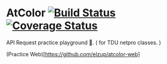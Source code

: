# AtColor [![Build Status](https://travis-ci.org/elzup/AtColor.svg?branch=master)](https://travis-ci.org/elzup/AtColor) [![Coverage Status](https://coveralls.io/repos/github/elzup/AtColor/badge.svg?branch=master)](https://coveralls.io/github/elzup/AtColor?branch=master)
API Request practice playground 🎪. ( for TDU netpro classes. )

(Practice Web)[https://github.com/elzup/atcolor-web]
